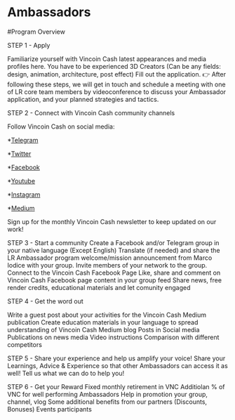 # Ambassadors


#Program Overview


STEP 1 - Apply

Familiarize yourself with Vincoin Cash latest appearances and media profiles here.
You have to be experienced 3D Creators (Can be any fields: design, animation, architecture, post effect)
Fill out the application.
👉 After following these steps, we will get in touch and schedule a meeting with one of LR core team members by videoconference to discuss your Ambassador application, and your planned strategies and tactics. 




STEP 2 - Connect with Vincoin Cash community channels

Follow Vincoin Cash on social media:

*[Telegram](https://t.me/vincoincash)

*[Twitter](https://twitter.com/Vincoin_Cash)

*[Facebook](https://www.facebook.com/vincoincash/)

*[Youtube](https://www.youtube.com/channel/UCJqRWW07kX3m-I8IkRNUa2Q)

*[Instagram](https://www.instagram.com/vincoincash/)

*[Medium](https://medium.com/@vincoincash_eng)


Sign up for the monthly Vincoin Cash newsletter to keep updated on our work!




STEP 3 - Start a community
Create a Facebook and/or Telegram group in your native language (Except English)
Translate (if needed) and share the LR Ambassador program welcome/mission announcement from Marco Iodice with your group.
Invite members of your network to the group.
Connect to the Vincoin Cash Facebook Page
Like, share and comment on Vincoin Cash Facebook page content in your group feed 
Share news, free render credits, educational materials and let comunity engaged 




STEP 4 - Get the word out

Write a guest post about your activities for the Vincoin Cash Medium  publication
Create education materials in your language to spread understanding of Vincoin Cash
Medium blog 
Posts in Social media 
Publications on news media
Video instructions 
Comparison with different competitors



STEP 5 - Share your experience and help us amplify your voice!
Share your Learnings, Advice & Experience so that other Ambassadors can access it as well!
Tell us what we can do to help you! 




STEP 6 - Get your Reward
Fixed monthly retirement in VNC 
Additiolan % of VNC for well performing Ambassadors
Help in promotion your group, channel, vlog 
Some additional benefits from our partners (Discounts, Bonuses)
Events participants 






